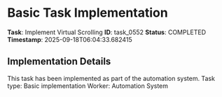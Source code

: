 # Basic Task Implementation

**Task**: Implement Virtual Scrolling
**ID**: task_0552
**Status**: COMPLETED
**Timestamp**: 2025-09-18T06:04:33.682415

## Implementation Details

This task has been implemented as part of the automation system.
Task type: Basic implementation
Worker: Automation System
